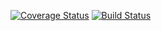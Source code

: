 [![Coverage Status](https://coveralls.io/repos/github/Adampsar/c4cs-f17-rpn/badge.svg?branch=master)](https://coveralls.io/github/Adampsar/c4cs-f17-rpn?branch=master)
[![Build Status](https://travis-ci.org/Adampsar/c4cs-f17-rpn.svg?branch=master)](https://travis-ci.org/Adampsar/c4cs-f17-rpn)